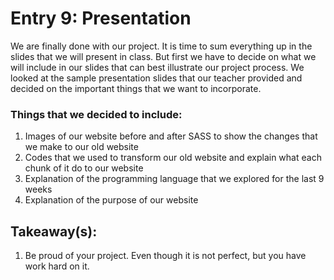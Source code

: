 # Entry 9: Presentation

We are finally done with our project. It is time to sum everything up in the slides that we will present in class. But first we have to decide on what we will include in our slides that can best illustrate our project process. We looked at the sample presentation slides that our teacher provided and decided on the important things that we want to incorporate.

### Things that we decided to include:
1. Images of our website before and after SASS to show the changes that we make to our old website
2. Codes that we used to transform our old website and explain what each chunk of it do to our website
3. Explanation of the programming language that we explored for the last 9 weeks
4. Explanation of the purpose of our website

## Takeaway(s):
1. Be proud of your project. Even though it is not perfect, but you have work hard on it.
